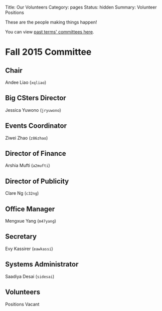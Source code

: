 Title: Our Volunteers
Category: pages
Status: hidden
Summary: Volunteer Positions

These are the people making things happen!

You can view [past terms' committees here]({filename}/pages/past-exec.md).

# Fall 2015 Committee #

## Chair ##

Andee Liao (`xqliao`)

## Big CSters Director ##

Jessica Yuwono (`jryuwono`)

## Events Coordinator ##

Ziwei Zhao (`z86zhao`)

## Director of Finance ##

Arshia Mufti (`a2mufti`)

## Director of Publicity ##

Clare Ng (`c32ng`)

## Office Manager ##

Mengxue Yang (`m47yang`)

## Secretary ##

Evy Kassirer (`eawkassi`)

## Systems Administrator ##

Saadiya Desai (`sidesai`)

## Volunteers ##

Positions Vacant
